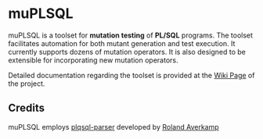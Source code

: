 # muPLSQL 

muPLSQL is a toolset for **mutation testing** of **PL/SQL** programs. The toolset facilitates automation for both mutant generation and test execution. 
It currently supports dozens of mutation operators. It is also designed to be extensible for incorporating new mutation operators.


Detailed documentation regarding the toolset is provided at the [Wiki Page](https://github.com/arzutr/MuPLSQL/wiki) of the project.


## Credits

muPLSQL employs [plqsql-parser](https://github.com/raverkamp/plsql-parser) developed by [Roland Averkamp](https://github.com/raverkamp)
